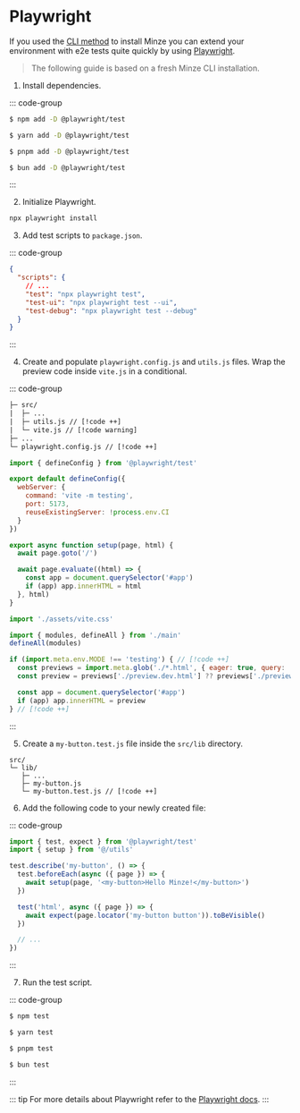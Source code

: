 # Playwright

If you used the [CLI method](/guide/installation#cli) to install Minze you can extend your environment with e2e tests quite quickly by using [Playwright](https://playwright.dev/).

> The following guide is based on a fresh Minze CLI installation.

1. Install dependencies.

::: code-group

```bash [npm]
$ npm add -D @playwright/test
```

```bash [yarn]
$ yarn add -D @playwright/test
```

```bash [pnpm]
$ pnpm add -D @playwright/test
```

```bash [bun]
$ bun add -D @playwright/test
```

:::

2. Initialize Playwright.

```bash [npm]
npx playwright install
```

3. Add test scripts to `package.json`.

::: code-group

```json [package.json]
{
  "scripts": {
    // ...
    "test": "npx playwright test",
    "test-ui": "npx playwright test --ui",
    "test-debug": "npx playwright test --debug"
  }
}
```

:::

4. Create and populate `playwright.config.js` and `utils.js` files. Wrap the preview code inside `vite.js` in a conditional.

::: code-group

```txt [files]
├─ src/
|  ├─ ...
|  ├─ utils.js // [!code ++]
|  └─ vite.js // [!code warning]
├─ ...
└─ playwright.config.js // [!code ++]
```

```js [playwright.config.js]
import { defineConfig } from '@playwright/test'

export default defineConfig({
  webServer: {
    command: 'vite -m testing',
    port: 5173,
    reuseExistingServer: !process.env.CI
  }
})
```

```js [src/utils.js]
export async function setup(page, html) {
  await page.goto('/')

  await page.evaluate((html) => {
    const app = document.querySelector('#app')
    if (app) app.innerHTML = html
  }, html)
}
```

<!-- prettier-ignore-start -->
```js [src/vite.js]
import './assets/vite.css'

import { modules, defineAll } from './main'
defineAll(modules)

if (import.meta.env.MODE !== 'testing') { // [!code ++]
  const previews = import.meta.glob('./*.html', { eager: true, query: '?raw', import: 'default' })
  const preview = previews['./preview.dev.html'] ?? previews['./preview.html']

  const app = document.querySelector('#app')
  if (app) app.innerHTML = preview
} // [!code ++]
```
<!-- prettier-ignore-end -->

:::

5. Create a `my-button.test.js` file inside the `src/lib` directory.

```
src/
└─ lib/
   ├─ ...
   ├─ my-button.js
   └─ my-button.test.js // [!code ++]
```

6. Add the following code to your newly created file:

::: code-group

```js [src/lib/my-button.test.js]
import { test, expect } from '@playwright/test'
import { setup } from '@/utils'

test.describe('my-button', () => {
  test.beforeEach(async ({ page }) => {
    await setup(page, '<my-button>Hello Minze!</my-button>')
  })

  test('html', async ({ page }) => {
    await expect(page.locator('my-button button')).toBeVisible()
  })

  // ...
})
```

:::

7. Run the test script.

::: code-group

```bash [npm]
$ npm test
```

```bash [yarn]
$ yarn test
```

```bash [pnpm]
$ pnpm test
```

```bash [bun]
$ bun test
```

:::

::: tip
For more details about Playwright refer to the [Playwright docs](https://playwright.dev/).
:::
